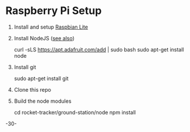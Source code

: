 # Raspberry Pi Setup


1. Install and setup [Raspbian Lite](https://www.raspberrypi.org/downloads/raspbian/)

2. Install NodeJS ([see also](https://learn.adafruit.com/node-embedded-development/installing-node-dot-js))

    curl -sLS https://apt.adafruit.com/add | sudo bash
    sudo apt-get install node

3. Install git

    sudo apt-get install git

4. Clone this repo

5. Build the node modules

    cd rocket-tracker/ground-station/node
    npm install

-30-
